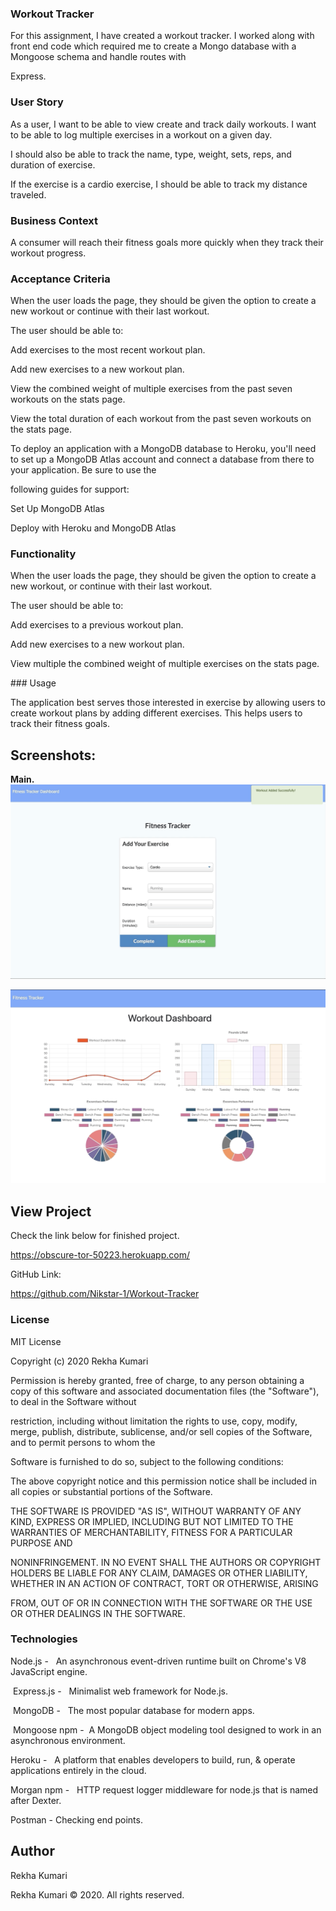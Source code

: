 ### Workout Tracker

For this assignment, I have created a workout tracker. I worked along with front end code which required me to create a Mongo database with a Mongoose schema and handle routes with 

Express.

### User Story

As a user, I want to be able to view create and track daily workouts. I want to be able to log multiple exercises in a workout on a given day. 


I should also be able to track the name, type, weight, sets, reps, and duration of exercise. 


If the exercise is a cardio exercise, I should be able to track my distance traveled.


### Business Context

A consumer will reach their fitness goals more quickly when they track their workout progress.


### Acceptance Criteria

When the user loads the page, they should be given the option to create a new workout or continue with their last workout.


The user should be able to:


Add exercises to the most recent workout plan.


Add new exercises to a new workout plan.


View the combined weight of multiple exercises from the past seven workouts on the stats page.


View the total duration of each workout from the past seven workouts on the stats page.


To deploy an application with a MongoDB database to Heroku, you'll need to set up a MongoDB Atlas account and connect a database from there to your application. Be sure to use the 


following guides for support:


Set Up MongoDB Atlas


Deploy with Heroku and MongoDB Atlas


### Functionality
When the user loads the page, they should be given the option to create a new workout, or continue with their last workout.


The user should be able to:


Add exercises to a previous workout plan.


Add new exercises to a new workout plan.


View multiple the combined weight of multiple exercises on the stats page.

### Usage


The application best serves those interested in exercise by allowing users to create workout plans by adding different exercises. This helps users to track their fitness goals.


## Screenshots:

**Main.**
!["Start Page"](assets/fitness.png "Start page.")

!["Start Page"](assets/stats.png "Start page.")

## View Project

Check the link below for finished project.

https://obscure-tor-50223.herokuapp.com/

GitHub Link:

https://github.com/Nikstar-1/Workout-Tracker


### License

MIT License

Copyright (c) 2020 Rekha Kumari

Permission is hereby granted, free of charge, to any person obtaining a copy of this software and associated documentation files (the "Software"), to deal in the Software without 


restriction, including without limitation the rights to use, copy, modify, merge, publish, distribute, sublicense, and/or sell copies of the Software, and to permit persons to whom the 


Software is furnished to do so, subject to the following conditions:


The above copyright notice and this permission notice shall be included in all copies or substantial portions of the Software.


THE SOFTWARE IS PROVIDED "AS IS", WITHOUT WARRANTY OF ANY KIND, EXPRESS OR IMPLIED, INCLUDING BUT NOT LIMITED TO THE WARRANTIES OF MERCHANTABILITY, FITNESS FOR A PARTICULAR PURPOSE AND 


NONINFRINGEMENT. IN NO EVENT SHALL THE AUTHORS OR COPYRIGHT HOLDERS BE LIABLE FOR ANY CLAIM, DAMAGES OR OTHER LIABILITY, WHETHER IN AN ACTION OF CONTRACT, TORT OR OTHERWISE, ARISING 


FROM, OUT OF OR IN CONNECTION WITH THE SOFTWARE OR THE USE OR OTHER DEALINGS IN THE SOFTWARE.


### Technologies
 
Node.js -‏‏‎ ‎ ‏‏‎ ‎An asynchronous event-driven runtime built on Chrome's V8 JavaScript engine.
 
 ‏‏‎‏
Express.js - ‎ ‏‏‎ ‎Minimalist web framework for Node.js.

 ‏‏‎‏
MongoDB - ‎ ‏‏‎ ‎The most popular database for modern apps.
 
 ‏
Mongoose npm - ‏‏‎ ‎A MongoDB object modeling tool designed to work in an asynchronous environment.


Heroku -‏‏‎ ‎ ‏‏‎ ‎A platform that enables developers to build, run, & operate applications entirely in the cloud.


Morgan npm -‏‏‎ ‎ ‏‏‎ ‎HTTP request logger middleware for node.js that is named after Dexter.


Postman - Checking end points.

## Author

Rekha Kumari


Rekha Kumari © 2020. All rights reserved.